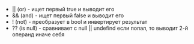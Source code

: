- || (or) - ищет первый true и выводит его
- && (and) - ищет первый false и выводит его
- ! (not) - преобразует в bool и инвертирует результат
- ?? (is null)  - сравнивает с null || undefind если попал, то выводит 2-й операнд иначе себя
